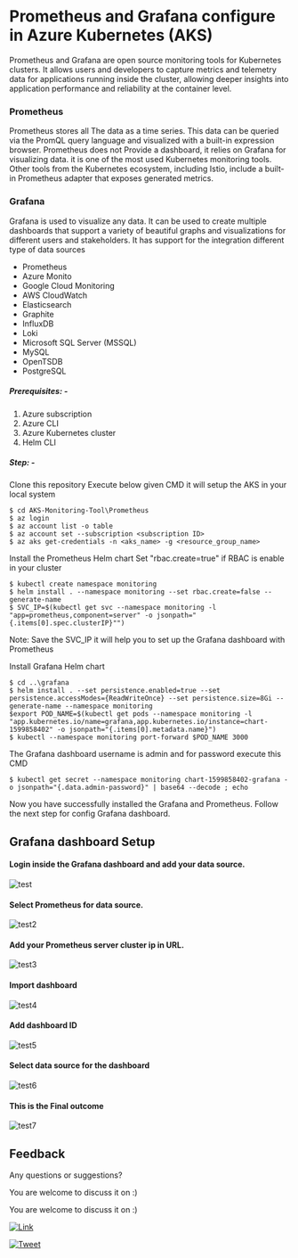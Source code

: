 # Prometheus and Grafana configure in Azure Kubernetes (AKS)

Prometheus and Grafana are open source monitoring tools for Kubernetes clusters. It allows users and developers to capture metrics and telemetry data for applications running inside the cluster, allowing deeper insights into application performance and reliability at the container level.

### Prometheus

Prometheus stores all The data as a time series. This data can be queried via the PromQL query language and visualized with a built-in expression browser. Prometheus does not Provide a dashboard, it relies on Grafana for visualizing data. it is one of the most used Kubernetes monitoring tools. Other tools from the Kubernetes ecosystem, including Istio, include a built-in Prometheus adapter that exposes generated metrics.

### Grafana

Grafana is used to visualize any data. It can be used to create multiple dashboards that support a variety of beautiful graphs and visualizations for different users and stakeholders. It has support for the integration different type of data sources
* Prometheus
* Azure Monito
* Google Cloud Monitoring
* AWS CloudWatch
* Elasticsearch
* Graphite
* InfluxDB
* Loki
* Microsoft SQL Server (MSSQL)
* MySQL
* OpenTSDB
* PostgreSQL

##### Prerequisites: -
1) Azure subscription
2) Azure CLI
3) Azure Kubernetes cluster 
4) Helm CLI

##### Step: -
 Clone this repository Execute below given CMD it will setup the AKS in your local system 
 ```
$ cd AKS-Monitoring-Tool\Prometheus
$ az login
$ az account list -o table
$ az account set --subscription <subscription ID>
$ az aks get-credentials -n <aks_name> -g <resource_group_name>
```
Install the Prometheus Helm chart
Set "rbac.create=true" if RBAC is enable in your cluster 
```
$ kubectl create namespace monitoring
$ helm install . --namespace monitoring --set rbac.create=false --generate-name
$ SVC_IP=$(kubectl get svc --namespace monitoring -l "app=prometheus,component=server" -o jsonpath="{.items[0].spec.clusterIP}"")
```
Note: Save the SVC_IP it will help you to set up the Grafana dashboard with Prometheus

Install Grafana Helm chart
```
$ cd ..\grafana
$ helm install . --set persistence.enabled=true --set persistence.accessModes={ReadWriteOnce} --set persistence.size=8Gi --generate-name --namespace monitoring
$export POD_NAME=$(kubectl get pods --namespace monitoring -l "app.kubernetes.io/name=grafana,app.kubernetes.io/instance=chart-1599858402" -o jsonpath="{.items[0].metadata.name}")
$ kubectl --namespace monitoring port-forward $POD_NAME 3000
```
The Grafana dashboard username is admin and for password execute this CMD
```
$ kubectl get secret --namespace monitoring chart-1599858402-grafana -o jsonpath="{.data.admin-password}" | base64 --decode ; echo
```
Now you have successfully installed the Grafana and Prometheus.
Follow the next step for config Grafana dashboard.

## Grafana dashboard Setup
#### Login inside the Grafana dashboard and add your data source.
![test](https://e9auzg.dm.files.1drv.com/y4m0xC5wKHC1TM6kwVfYzNszRptkMqvtznlIGT0xRpTVPmkGnBOsRdYHidgINrb0MNAvwwKnDMroMyAkSL1P6bM6Q_iTGZDxQW4T9ig3TxEgfSksGtqeCFJ-qi42Z-46xR33bIkIrxbElW12sAPkQAhjkYebrKAf3w35v9GzJ8l9fce5RmCXhRiQ41ZOI0SUQ8GyB_A9bzx9gDXYsqaq5BopQ?width=1024&height=238&cropmode=none)

#### Select Prometheus for data source. 
![test2](https://e9atzg.dm.files.1drv.com/y4mA8c0hZEJuDqTJUi97kt4LOZW_g6WQ3r9jLg-67lIdKWKCnhNkw9wEZ7E4iul0gl06XsCtKtR9qzGatvlkPm9IlyOZFGqtMvPwAWa5Jy18urowHTJ7ohj6NAqNRyghNrmaDiFe04bhLhAaZ6u9Z1I4PKmd9BCRkOMNwPrdj0TD9jbgmTIsw4869k7QUb4UZPjjd0F_HEgowCJQwQugU3gig?width=1024&height=188&cropmode=none)

#### Add your Prometheus server cluster ip in URL.
![test3](https://e9arzg.dm.files.1drv.com/y4mrutKebHbInN97ouy-A1V8pj36Jm7SdllnGwSikUlJplrzZZfAGLm4P7AYrKpT1j9TvFUa0sqiUTCdGb1fB94P7aaXg3HrZifFQ0x1C0CzeeIIGr9uybww3wDZ56iQVE2Nw4sIqHfWCeB1UvOy6tc7QpZ9PnaNDZcoJFm5aVJ12PYjf644L5MOKux8AxbeMGWiojX33k4QEEzSDZXLWje4g?width=1024&height=340&cropmode=none)

#### Import dashboard 
![test4](https://e9ayzg.dm.files.1drv.com/y4mK2cxf8EFWj5lTjsRLmnkoeD58p_786N5vF1SFAdvJn7k5KLCgW8ruGKxuyTfDFP8206cFU8oBpN1zRVVaVkbr6lPpOk1auyTT6xHdxrt48D5J2fJSpN81LccMWOJb5D8y5lrZiX2DU3uK_DxpN5dTLklOt9zPBzbMLBaDpUO-PpdJZpt2x3H-sU2Jp_TE0sGcrpR2h-HZVl6Itt07MZlxQ?width=660&height=344&cropmode=none)

#### Add dashboard ID 
![test5](https://e9axzg.dm.files.1drv.com/y4mZuXY6IoSCsK1OoYFTEddjba3ulYv3VxnPLNAq54Giz8SpZBCYX1AlMNLKLlosxbxExGPMA2O-mxuR4DT0GfCr2VygEUHF9PIoM-qPWk1K1Nq_laTjKgdVFclzbWiEHpg_dN5XDbppXNMp4_zJOPrsYTNqArVPA-WucaVeRuMq_SnKTssJA0z8Writ7VdfWXf32-0oe4O1fI9a8HnSD0OJw?width=1024&height=325&cropmode=none)

#### Select data source for the dashboard
![test6](https://e9aszg.dm.files.1drv.com/y4mKfAP6ZlX0mRmCC6ZRBlGs8XAjMO--qYo1q3eZJZ9JZAJQQxd5wH8IZ1DCmk3XNN3iZBvSj1YAukKAXzg1cSSFuQWC4jeNVgnv4nHF7QvW7B4fcKkeXFVRDl4D7yJX2UxGdTPd26DWvBZylegrXldU4UbdIZokhuiJcpNOutf0FLXUgCYZexgMXN3X7xf-PLElhqROOIEcmXRz44kA1sERg?width=660&height=233&cropmode=none)

#### This is the Final outcome 
![test7](https://e9avzg.dm.files.1drv.com/y4mKtTIEjN7Dx-dnc8crkJZvpqFzGcMLf2c0oxYDEJY_sjC01fJrl8uvi4cVT8DPj0PXKdWOGaY8m91RL25xRxIPEiRXVDrRscyBULliCS01-akTsSlCNMPw0wS1ith92owrKGlrH91O5HW_kbb7AgqjPkj38L4sBZ7zCGwbubuoh_KiwmOKQoKbP7gfqHEP1fnINM4_to0mDtHKjeX4dz8Ow?width=1024&height=493&cropmode=none)

## Feedback 
Any questions or suggestions?

You are welcome to discuss it on :)<br>

You are welcome to discuss it on :)


[![Link](https://img.icons8.com/fluent/48/000000/linkedin.png)](https://www.linkedin.com/in/mahesh-kumar-393407153/)

[![Tweet](https://img.shields.io/twitter/url?style=social&url=https%3A%2F%2Ftwitter.com%2Fer_maheshkvish)](https://twitter.com/er_maheshkvish)
